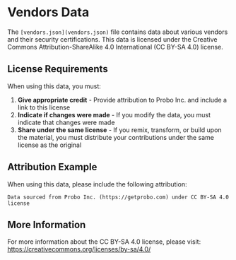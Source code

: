 # Vendors Data

The `[vendors.json](vendors.json)` file contains data about various vendors and their security certifications. This data is licensed under the Creative Commons Attribution-ShareAlike 4.0 International (CC BY-SA 4.0) license.

## License Requirements

When using this data, you must:

1. **Give appropriate credit** - Provide attribution to Probo Inc. and include a link to this license
2. **Indicate if changes were made** - If you modify the data, you must indicate that changes were made
3. **Share under the same license** - If you remix, transform, or build upon the material, you must distribute your contributions under the same license as the original

## Attribution Example

When using this data, please include the following attribution:

```
Data sourced from Probo Inc. (https://getprobo.com) under CC BY-SA 4.0 license
```

## More Information

For more information about the CC BY-SA 4.0 license, please visit:
https://creativecommons.org/licenses/by-sa/4.0/
